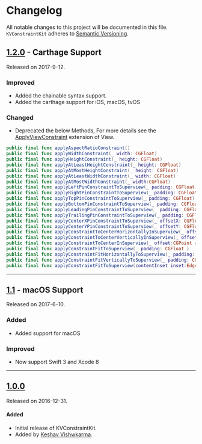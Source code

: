 Changelog
=========
All notable changes to this project will be documented in this file. 
`KVConstraintKit` adheres to [Semantic Versioning](http://semver.org/).

## [1.2.0](https://github.com/keshavvishwkarma/KVConstraintKit/releases/tag/1.2.0) - Carthage Support
Released on 2017-9-12.


### Improved
- Added the chainable syntax support.
- Added the carthage support for iOS, macOS, tvOS

### Changed
- Deprecated the below Methods, For more details see the [ApplyViewConstraint](./KVConstraintKit/ApplyViewConstraint.swift) extension of View.

```swift
public final func applyAspectRatioConstraint()
public final func applyWidthConstraint(_ width: CGFloat)
public final func applyHeightConstraint(_ height: CGFloat)
public final func applyAtLeastHeightConstraint(_ height: CGFloat)
public final func applyAtMostHeightConstraint(_ height: CGFloat)
public final func applyAtLeastWidthConstraint(_ width: CGFloat)
public final func applyAtMostWidthConstraint(_ width:CGFloat)  
public final func applyLeftPinConstraintToSuperview(_ padding: CGFloat)
public final func applyRightPinConstraintToSuperview(_ padding: CGFloat)
public final func applyTopPinConstraintToSuperview(_ padding: CGFloat)
public final func applyBottomPinConstraintToSuperview(_ padding: CGFloat)
public final func applyLeadingPinConstraintToSuperview(_ padding: CGFloat)
public final func applyTrailingPinConstraintToSuperview(_ padding: CGFloat)
public final func applyCenterXPinConstraintToSuperview(_ offsetX: CGFloat)
public final func applyCenterYPinConstraintToSuperview(_ offsetY: CGFloat)
public final func applyConstraintToCenterHorizontallyInSuperview(_ offsetX: CGFloat = 0)
public final func applyConstraintToCenterVerticallyInSuperview(_ offsetY: CGFloat = 0)
public final func applyConstraintToCenterInSuperview(_ offset:CGPoint = CGPoint.zero)
public final func applyConstraintFitToSuperview(_ padding: CGFloat )
public final func applyConstraintFitHorizontallyToSuperview(_ padding: CGFloat = 0.0)
public final func applyConstraintFitVerticallyToSuperview(_ padding: CGFloat = 0.0) 
public final func applyConstraintFitToSuperview(contentInset inset:EdgeInsets = EdgeInsets.zero)

```

---

## [1.1](https://github.com/keshavvishwkarma/KVConstraintKit/releases/tag/1.1) - macOS Support
Released on 2017-6-10.

### Added
- Added support for macOS 

### Improved
- Now support Swift 3 and Xcode 8

---

## [1.0.0](https://github.com/keshavvishwkarma/KVConstraintKit/archive/1.0.0.zip)
Released on 2016-12-31.

#### Added
- Initial release of KVConstraintKit.
- Added by [Keshav Vishwkarma](https://github.com/keshavvishwkarma).

